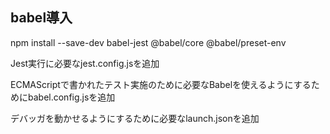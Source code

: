 ## babel導入

npm install --save-dev babel-jest @babel/core @babel/preset-env

Jest実行に必要なjest.config.jsを追加

ECMAScriptで書かれたテスト実施のために必要なBabelを使えるようにするためにbabel.config.jsを追加

デバッガを動かせるようにするために必要なlaunch.jsonを追加
